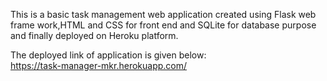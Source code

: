 This is a basic task management web application created using Flask web frame work,HTML and CSS for front end and SQLite for database purpose and finally deployed on Heroku platform.<br/>

The deployed link of application is given below:<br/>
https://task-manager-mkr.herokuapp.com/
